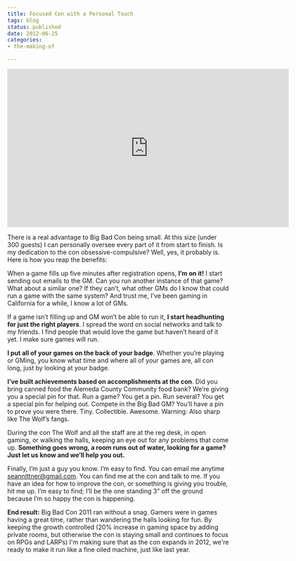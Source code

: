 ```yaml
---
title: Focused Con with a Personal Touch
tags: blog
status: published
date: 2012-06-25
categories:
- the-making-of

---
```

<iframe width="640" height="360" src="https://www.youtube.com/embed/FxVEdui_fE4" frameborder="0" allowfullscreen></iframe>

There is a real advantage to Big Bad Con being small. At this size (under 300 guests) I can personally oversee every part of it from start to finish. Is my dedication to the con obsessive-compulsive? Well, yes, it probably is. Here is how you reap the benefits:

When a game fills up five minutes after registration opens, **I’m on it!** I start sending out emails to the GM. Can you run another instance of that game? What about a similar one? If they can’t, what other GMs do I know that could run a game with the same system? And trust me, I’ve been gaming in California for a while, I know a lot of GMs.

If a game isn’t filling up and GM won’t be able to run it, **I start headhunting for just the right players**. I spread the word on social networks and talk to my friends. I find people that would love the game but haven’t heard of it yet. I make sure games will run.

**I put all of your games on the back of your badge**. Whether you’re playing or GMing, you know what time and where all of your games are, all con long, just by looking at your badge.

**I’ve built achievements based on accomplishments at the con**. Did you bring canned food the Alemeda County Community food bank? We’re giving you a special pin for that. Run a game? You get a pin. Run several? You get a special pin for helping out. Compete in the Big Bad GM? You’ll have a pin to prove you were there. Tiny. Collectible. Awesome. Warning: Also sharp like The Wolf’s fangs.

During the con The Wolf and all the staff are at the reg desk, in open gaming, or walking the halls, keeping an eye out for any problems that come up. **Something goes wrong, a room runs out of water, looking for a game? Just let us know and we’ll help you out.**

Finally, I’m just a guy you know. I’m easy to find. You can email me anytime [seannittner@gmail.com](mailto:seannittner@gmail.com "Email Sean"). You can find me at the con and talk to me. If you have an idea for how to improve the con, or something is giving you trouble, hit me up. I’m easy to find; I’ll be the one standing 3” off the ground because I’m so happy the con is happening.

**End result:** Big Bad Con 2011 ran without a snag. Gamers were in games having a great time, rather than wandering the halls looking for fun. By keeping the growth controlled (20% increase in gaming space by adding private rooms, but otherwise the con is staying small and continues to focus on RPGs and LARPs) I'm making sure that as the con expands in 2012, we're ready to make it run like a fine oiled machine, just like last year.